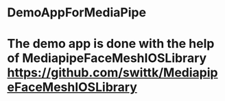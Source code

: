 # DemoAppForMediaPipe
# The demo app is done with the help of MediapipeFaceMeshIOSLibrary https://github.com/swittk/MediapipeFaceMeshIOSLibrary
